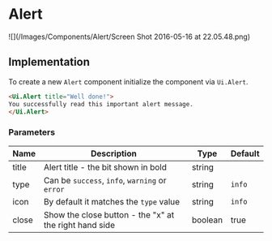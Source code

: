 # Alert

![](/Images/Components/Alert/Screen Shot 2016-05-16 at 22.05.48.png)

## Implementation
To create a new `Alert` component initialize the component via `Ui.Alert`.

```html
<Ui.Alert title="Well done!">
You successfully read this important alert message.
</Ui.Alert>
```

### Parameters
| Name | Description | Type | Default |
| - | - | - | - |
| title | Alert title - the bit shown in bold | string |  |
| type | Can be `success`, `info`, `warning` or `error`  | string | `info` |
| icon | By default it matches the `type` value  | string | `info` |
| close | Show the close button - the "x" at the right hand side   | boolean | true |



